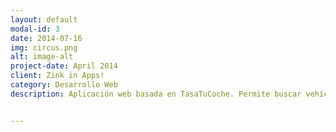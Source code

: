 ```yaml
---
layout: default
modal-id: 3
date: 2014-07-16
img: circus.png
alt: image-alt
project-date: April 2014
client: Zink in Apps!
category: Desarrollo Web
description: Aplicación web basada en TasaTuCoche. Permite buscar vehículos y calcular el precio de venta actual a partir de la antigüedad del vehículo. Los datos de los vehículos y la base de cálculo están extraidas del BOE.


---
```

